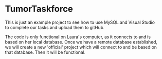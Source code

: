 # TumorTaskforce

This is just an example project to see how to use MySQL and Visual Studio to complete our tasks and upload them to gitHub.

The code is only functional on Laura's computer, as it connects to and is based on her local database. Once we have a remote database
established, we will create a new 'official' project which will connect to and be based on that database. Then it will be functional.